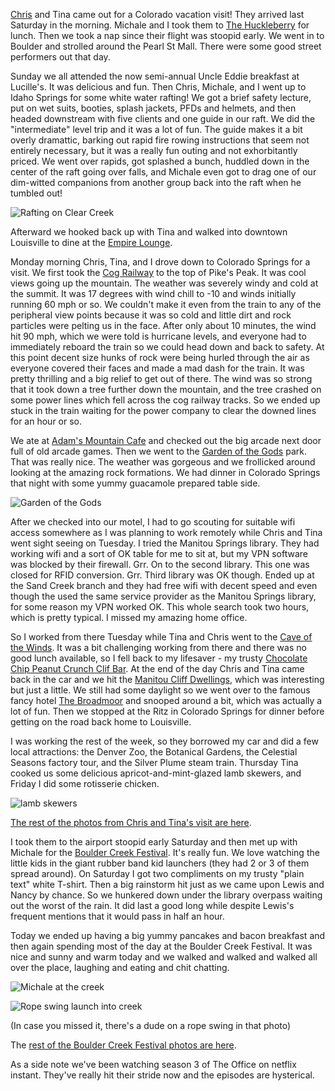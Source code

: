 [Chris](http://christopherbrellochs.com) and Tina came out for a Colorado vacation visit! They arrived last Saturday in the morning. Michale and I took them to [The Huckleberry](http://www.thehuckleberry.com/) for lunch. Then we took a nap since their flight was stoopid early. We went in to Boulder and strolled around the Pearl St Mall. There were some good street performers out that day.

Sunday we all attended the now semi-annual Uncle Eddie breakfast at Lucille's. It was delicious and fun. Then Chris, Michale, and I went up to Idaho Springs for some white water rafting! We got a brief safety lecture, put on wet suits, booties, splash jackets, PFDs and helmets, and then headed downstream with five clients and one guide in our raft. We did the "intermediate" level trip and it was a lot of fun. The guide makes it a bit overly dramattic, barking out rapid fire rowing instructions that seem not entirely necessary, but it was a really fun outing and not exhorbitantly priced. We went over rapids, got splashed a bunch, huddled down in the center of the raft going over falls, and Michale even got to drag one of our dim-witted companions from another group back into the raft when he tumbled out!

![Rafting on Clear Creek](/photos/spring_2010/043_rafting.jpg)

Afterward we hooked back up with Tina and walked into downtown Louisville to dine at the [Empire Lounge](http://www.theempirerestaurant.com/).

Monday morning Chris, Tina, and I drove down to Colorado Springs for a visit. We first took the [Cog Railway](http://cograilway.com/) to the top of Pike's Peak. It was cool views going up the mountain. The weather was severely windy and cold at the summit. It was 17 degrees with wind chill to -10 and winds initially running 60 mph or so. We couldn't make it even from the train to any of the peripheral view points because it was so cold and little dirt and rock particles were pelting us in the face. After only about 10 minutes, the wind hit 90 mph, which we were told is hurricane levels, and everyone had to immediately reboard the train so we could head down and back to safety. At this point decent size hunks of rock were being hurled through the air as everyone covered their faces and made a mad dash for the train. It was pretty thrilling and a big relief to get out of there. The wind was so strong that it took down a tree further down the mountain, and the tree crashed on some power lines which fell across the cog railway tracks. So we ended up stuck in the train waiting for the power company to clear the downed lines for an hour or so.

We ate at [Adam's Mountain Cafe](http://www.adamsmountain.com/) and checked out the big arcade next door full of old arcade games. Then we went to the [Garden of the Gods](http://en.wikipedia.org/wiki/Garden_of_the_Gods) park. That was really nice. The weather was gorgeous and we frollicked around looking at the amazing rock formations. We had dinner in Colorado Springs that night with some yummy guacamole prepared table side.

![Garden of the Gods](/photos/spring_2010/122_garden_of_the_gods.jpg)

After we checked into our motel, I had to go scouting for suitable wifi access somewhere as I was planning to work remotely while Chris and Tina went sight seeing on Tuesday. I tried the Manitou Springs library. They had working wifi and a sort of OK table for me to sit at, but my VPN software was blocked by their firewall. Grr. On to the second library. This one was closed for RFID conversion. Grr. Third library was OK though. Ended up at the Sand Creek branch and they had free wifi with decent speed and even though the used the same service provider as the Manitou Springs library, for some reason my VPN worked OK. This whole search took two hours, which is pretty typical. I missed my amazing home office.

So I worked from there Tuesday while Tina and Chris went to the [Cave of the Winds](http://www.caveofthewinds.com/). It was a bit challenging working from there and there was no good lunch available, so I fell back to my lifesaver - my trusty [Chocolate Chip Peanut Crunch Clif Bar](http://www.clifbar.com/food/products_clif_bar/). At the end of the day Chris and Tina came back in the car and we hit the [Manitou Cliff Dwellings](http://www.cliffdwellingsmuseum.com/), which was interesting but just a little. We still had some daylight so we went over to the famous fancy hotel [The Broadmoor](http://www.broadmoor.com/) and snooped around a bit, which was actually a lot of fun. Then we stopped at the Ritz in Colorado Springs for dinner before getting on the road back home to Louisville.

I was working the rest of the week, so they borrowed my car and did a few local attractions: the Denver Zoo, the Botanical Gardens, the Celestial Seasons factory tour, and the Silver Plume steam train. Thursday Tina cooked us some delicious apricot-and-mint-glazed lamb skewers, and Friday I did some rotisserie chicken.

![lamb skewers](/photos/spring_2010/130_lamb.jpg)

[The rest of the photos from Chris and Tina's visit are here](/app/photos?gallery=spring_2010&photo=041_rafting).

I took them to the airport stoopid early Saturday and then met up with Michale for the [Boulder Creek Festival](http://www.bceproductions.com/boulder-creek-festival/). It's really fun. We love watching the little kids in the giant rubber band kid launchers (they had 2 or 3 of them spread around). On Saturday I got two compliments on my trusty "plain text" white T-shirt. Then a big rainstorm hit just as we came upon Lewis and Nancy by chance. So we hunkered down under the library overpass waiting out the worst of the rain. It did last a good long while despite Lewis's frequent mentions that it would pass in half an hour.

Today we ended up having a big yummy pancakes and bacon breakfast and then again spending most of the day at the Boulder Creek Festival. It was nice and sunny and warm today and we walked and walked and walked all over the place, laughing and eating and chit chatting.

![Michale at the creek](/photos/summer_2010/008_mk_creek.jpg)  

![Rope swing launch into creek](/photos/summer_2010/010_rope_swing.jpg)

(In case you missed it, there's a dude on a rope swing in that photo)

The [rest of the Boulder Creek Festival photos are here](/app/photos?gallery=summer_2010).

As a side note we've been watching season 3 of The Office on netflix instant. They've really hit their stride now and the episodes are hysterical.